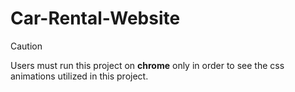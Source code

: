 # Car-Rental-Website

> [!CAUTION]
> Users must run this project on **chrome** only in order to see the css animations utilized in this project.
